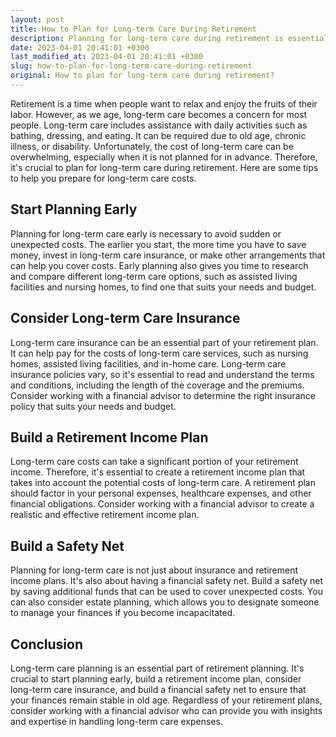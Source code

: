```yaml
---
layout: post
title: How to Plan for Long-term Care During Retirement
description: Planning for long-term care during retirement is essential to ensure that your finances remain stable in old age. In this article, we'll discuss some tips to help you prepare for long-term care costs.
date: 2023-04-01 20:41:01 +0300
last_modified_at: 2023-04-01 20:41:01 +0300
slug: how-to-plan-for-long-term-care-during-retirement
original: How to plan for long-term care during retirement?
---
```

Retirement is a time when people want to relax and enjoy the fruits of their labor. However, as we age, long-term care becomes a concern for most people. Long-term care includes assistance with daily activities such as bathing, dressing, and eating. It can be required due to old age, chronic illness, or disability. Unfortunately, the cost of long-term care can be overwhelming, especially when it is not planned for in advance. Therefore, it's crucial to plan for long-term care during retirement. Here are some tips to help you prepare for long-term care costs.

## Start Planning Early

Planning for long-term care early is necessary to avoid sudden or unexpected costs. The earlier you start, the more time you have to save money, invest in long-term care insurance, or make other arrangements that can help you cover costs. Early planning also gives you time to research and compare different long-term care options, such as assisted living facilities and nursing homes, to find one that suits your needs and budget.

## Consider Long-term Care Insurance

Long-term care insurance can be an essential part of your retirement plan. It can help pay for the costs of long-term care services, such as nursing homes, assisted living facilities, and in-home care. Long-term care insurance policies vary, so it's essential to read and understand the terms and conditions, including the length of the coverage and the premiums. Consider working with a financial advisor to determine the right insurance policy that suits your needs and budget.

## Build a Retirement Income Plan

Long-term care costs can take a significant portion of your retirement income. Therefore, it's essential to create a retirement income plan that takes into account the potential costs of long-term care. A retirement plan should factor in your personal expenses, healthcare expenses, and other financial obligations. Consider working with a financial advisor to create a realistic and effective retirement income plan.

## Build a Safety Net

Planning for long-term care is not just about insurance and retirement income plans. It's also about having a financial safety net. Build a safety net by saving additional funds that can be used to cover unexpected costs. You can also consider estate planning, which allows you to designate someone to manage your finances if you become incapacitated.

## Conclusion

Long-term care planning is an essential part of retirement planning. It's crucial to start planning early, build a retirement income plan, consider long-term care insurance, and build a financial safety net to ensure that your finances remain stable in old age. Regardless of your retirement plans, consider working with a financial advisor who can provide you with insights and expertise in handling long-term care expenses.